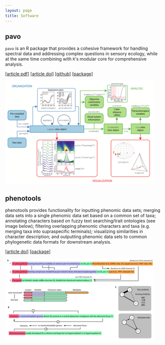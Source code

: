 ```yaml
---
layout: page
title: Software
---
```


## pavo

`pavo` is an R package that provides a cohesive framework for handling spectral data and addressing complex questions in sensory ecology, while at the same time combining with `R`'s modular core for comprehensive analysis.

[[article pdf]](https://besjournals.onlinelibrary.wiley.com/doi/pdfdirect/10.1111/2041-210X.12069)
[[article doi]](https://doi.org/10.1111/2041-210X.12069)
[[github]](https://github.com/rmaia/pavo)
[[package]](https://cran.r-project.org/web/packages/pavo/index.html)

<img src="img/pavo-workflow.png" style="margin: 0 auto" width="480">

## phenotools

phenotools provides functionality for inputting phenomic data sets; merging data sets into a single phenomic data set based on a common set of taxa; annotating characters based on fuzzy text searching/trait ontologies (see image below); filtering overlapping phenomic characters and taxa (e.g. merging taxa into supraspecific terminals); visualizing similarities in character description; and outputting phenomic data sets to common phylogenetic data formats for downstream analysis.

[[article doi]](https://doi.org/10.1111/2041-210X.13217)
[[package]](https://zenodo.org/record/2654974)

<img src="img/phenotools-matching.jpg" style="margin: 0 auto" width="480">

<!-- ## Other code -->

<!-- ## football

<iframe src="bumpchart.html" width="800" height="400"></iframe> -->
